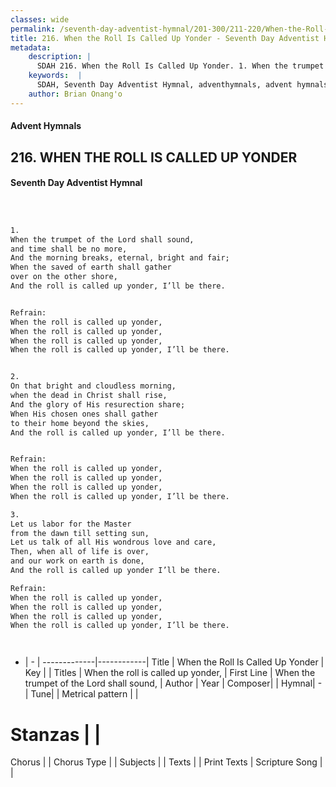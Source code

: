 ```yaml
---
classes: wide
permalink: /seventh-day-adventist-hymnal/201-300/211-220/When-the-Roll-Is-Called-Up-Yonder/
title: 216. When the Roll Is Called Up Yonder - Seventh Day Adventist Hymnal
metadata:
    description: |
      SDAH 216. When the Roll Is Called Up Yonder. 1. When the trumpet of the Lord shall sound, and time shall be no more, And the morning breaks, eternal, bright and fair; When the saved of earth shall gather over on the other shore, And the roll is called up yonder, I’ll be there. 
    keywords:  |
      SDAH, Seventh Day Adventist Hymnal, adventhymnals, advent hymnals, When the Roll Is Called Up Yonder, When the trumpet of the Lord shall sound, ,When the roll is called up yonder,
    author: Brian Onang'o
---
```


#### Advent Hymnals
## 216. WHEN THE ROLL IS CALLED UP YONDER
#### Seventh Day Adventist Hymnal

```txt



1.
When the trumpet of the Lord shall sound,
and time shall be no more,
And the morning breaks, eternal, bright and fair;
When the saved of earth shall gather
over on the other shore,
And the roll is called up yonder, I’ll be there.


Refrain:
When the roll is called up yonder,
When the roll is called up yonder,
When the roll is called up yonder,
When the roll is called up yonder, I’ll be there.


2.
On that bright and cloudless morning,
when the dead in Christ shall rise,
And the glory of His resurection share;
When His chosen ones shall gather
to their home beyond the skies,
And the roll is called up yonder, I’ll be there.


Refrain:
When the roll is called up yonder,
When the roll is called up yonder,
When the roll is called up yonder,
When the roll is called up yonder, I’ll be there.

3.
Let us labor for the Master
from the dawn till setting sun,
Let us talk of all His wondrous love and care,
Then, when all of life is over,
and our work on earth is done,
And the roll is called up yonder I’ll be there.

Refrain:
When the roll is called up yonder,
When the roll is called up yonder,
When the roll is called up yonder,
When the roll is called up yonder, I’ll be there.




```

- |   -  |
-------------|------------|
Title | When the Roll Is Called Up Yonder |
Key |  |
Titles | When the roll is called up yonder, |
First Line | When the trumpet of the Lord shall sound, |
Author | 
Year | 
Composer|  |
Hymnal|  - |
Tune|  |
Metrical pattern | |
# Stanzas |  |
Chorus |  |
Chorus Type |  |
Subjects |  |
Texts |  |
Print Texts | 
Scripture Song |  |
  
